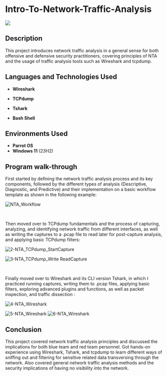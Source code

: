 # Intro-To-Network-Traffic-Analysis
<a href="https://academy.hackthebox.com/achievement/1195604/81"> <img src="https://img.shields.io/badge/Network_Traffic_Analysis-purple?style=for-the-badge&logo=Hack%20the%20box&logoColor=green" /> </a>

## Description
This project introduces network traffic analysis in a general sense for both offensive and defensive security practitioners, covering principles of NTA and the usage of traffic analysis tools such as Wireshark and tcpdump.


## Languages and Technologies Used

- <b>Wireshark</b>
- <b>TCPdump</b>
- <b>Tshark</b>

- <b>Bash Shell</b>

## Environments Used 

- <b>Parrot OS</b>
- <b>Windows 11</b> (23H2)

## Program walk-through
<p align="left">
First started by defining the network traffic analysis process and its key components, followed by the different types of analysis (Descriptive, Diagnostic, and Predictive) and their implementation on a basic workflow template as shown in the following example: <br/>

 ![NTA_Workflow](https://github.com/RodolfoMBD/Intro-To-Network-Traffic-Analysis/assets/163322012/62e2a712-ab62-489e-a678-58d5e29769c9)
<p>&nbsp;</p>

<p align="left">
Then moved over to TCPdump fundamentals and the process of capturing, analyzing, and identifying network traffic from different interfaces, as well as writing the captures to a .pcap file to read later for post-capture analysis, and applying basic TCPdump filters: <br/>

 ![2-NTA_TCPdump_StartCapture](https://github.com/RodolfoMBD/Intro-To-Network-Traffic-Analysis/assets/163322012/21965a65-aa21-470c-a06b-12919e8c3e49)
 
![3-NTA_TCPdump_Write ReadCapture](https://github.com/RodolfoMBD/Intro-To-Network-Traffic-Analysis/assets/163322012/2e22bb8f-cced-4d41-949c-7c843936c549)
<p>&nbsp;</p>

<p align="left">
Finally moved over to Wireshark and its CLI version Tshark, in which I practiced running captures, writing them to .pcap files, applying basic filters, exploring advanced plugins and functions, as well as packet inspection, and traffic dissection : <br/>

![4-NTA_Wireshark](https://github.com/RodolfoMBD/Intro-To-Network-Traffic-Analysis/assets/163322012/effd39e3-65d6-455a-874b-4002c6c02798)

![5-NTA_Wireshark](https://github.com/RodolfoMBD/Intro-To-Network-Traffic-Analysis/assets/163322012/97205342-920d-439f-ac46-e5eaae35cd26)
![6-NTA_Wireshark](https://github.com/RodolfoMBD/Intro-To-Network-Traffic-Analysis/assets/163322012/322870f5-6889-4411-8685-9dcbab12d998)

 
## Conclusion

This project covered network traffic analysis principles and discussed the implications for both blue team and red team personnel. Got hands-on experience using Wireshark, Tshark, and tcpdump to learn different ways of sniffing out  and filtering for sensitive related data transversing through the network. Also covered general network traffic analysis methods and the security implications of having no visibility into the network.
